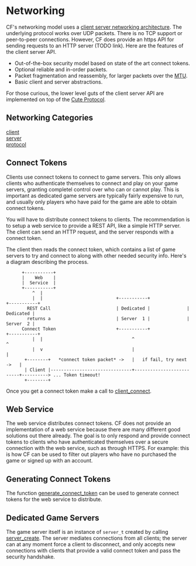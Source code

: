 # Networking

CF's networking model uses a [client server networking architecture](https://en.wikipedia.org/wiki/Client%E2%80%93server_model). The underlying protocol works over UDP packets. There is no TCP support or peer-to-peer connections. However, CF does provide an https API for sending requests to an HTTP server (TODO link). Here are the features of the client server API.

* Out-of-the-box security model based on state of the art connect tokens.
* Optional reliable and in-order packets.
* Packet fragmentation and reassembly, for larger packets over the [MTU](https://en.wikipedia.org/wiki/Maximum_transmission_unit).
* Basic client and server abstractions.

For those curious, the lower level guts of the client server API are implemented on top of the [Cute Protocol](https://github.com/RandyGaul/cute_framework/blob/master/docs/networking/protocol/protocol.md).

## Networking Categories

[client](https://github.com/RandyGaul/cute_framework/tree/master/docs/string/string/)  
[server](https://github.com/RandyGaul/cute_framework/tree/master/docs/string/strpool/)  
[protocol](https://github.com/RandyGaul/cute_framework/blob/master/docs/networking/protocol/)  

## Connect Tokens

Clients use connect tokens to connect to game servers. This only allows clients who authenticate themselves to connect and play on your game servers, granting completel control over who can or cannot play. This is important as dedicated game servers are typically fairly expensive to run, and usually only players who have paid for the game are able to obtain connect tokens.

You will have to distribute connect tokens to clients. The recommendation is to setup a web service to provide a REST API, like a simple HTTP server. The client can send an HTTP request, and the server responds with a connect token.

The client then reads the connect token, which contains a list of game servers to try and connect to along with other needed security info. Here's a diagram describing the process.

```
      +-----------+
      |    Web    |
      |  Service  |
      +-----------+
          ^  |
          |  |                            +-----------+              +-----------+
        REST Call                         | Dedicated |              | Dedicated |
        returns a                         | Server  1 |              | Server  2 |
      Connect Token                       +-----------+              +-----------+
          |  |                                  ^                          ^
          |  v                                  |                          |
       +--------+   *connect token packet* ->   |   if fail, try next ->   |
       | Client |-------------------------------+--------------------------+----------> ... Token timeout!
       +--------+
```

Once you get a connect token make a call to [client_connect](https://github.com/RandyGaul/cute_framework/blob/master/docs/networking/client/client_connect.md).

## Web Service

The web service distributes connect tokens. CF does not provide an implementation of a web service because there are many different good solutions out there already. The goal is to only respond and provide connect tokens to clients who have authenticated themselves over a secure connection with the web service, such as through HTTPS. For example: this is how CF can be used to filter out players who have no purchased the game or signed up with an account.

## Generating Connect Tokens

The function [generate_connect_token](https://github.com/RandyGaul/cute_framework/blob/master/docs/networking/protocol/generate_connect_token.md) can be used to generate connect tokens for the web service to distribute.

## Dedicated Game Servers

The game server itself is an instance of `server_t` created by calling [server_create](https://github.com/RandyGaul/cute_framework/blob/master/docs/networking/server/server_create.md). The server mediates connections from all clients; the server can at any moment force a client to disconnect, and only accepts new connections with clients that provide a valid connect token and pass the security handshake.

